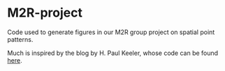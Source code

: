 # M2R-project
Code used to generate figures in our M2R group project on spatial point patterns. 

Much is inspired by the blog by H. Paul Keeler, whose code can be found [here](https://github.com/hpaulkeeler/posts). 
